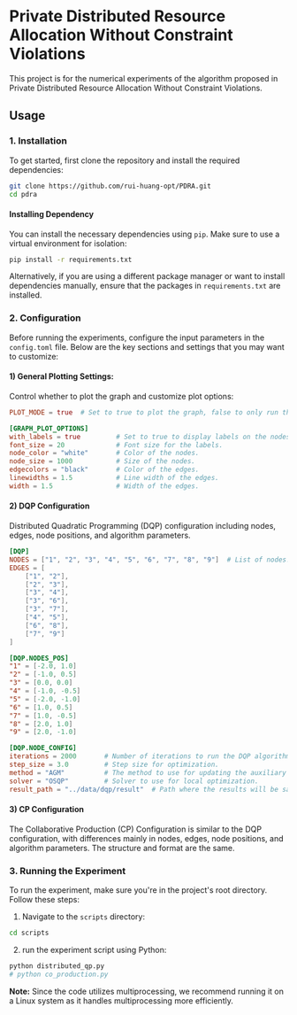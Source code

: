# Private Distributed Resource Allocation Without Constraint Violations

This project is for the numerical experiments of the algorithm proposed in Private Distributed Resource Allocation Without Constraint Violations.

## Usage
### 1. Installation
To get started, first clone the repository and install the required dependencies:
```bash
git clone https://github.com/rui-huang-opt/PDRA.git
cd pdra
```

#### Installing Dependency
You can install the necessary dependencies using `pip`.
 Make sure to use a virtual environment for isolation:
 ```bash
 pip install -r requirements.txt
 ```
Alternatively, if you are using a different package manager or want to install dependencies manually, ensure that the packages in `requirements.txt` are installed.
### 2. Configuration
Before running the experiments, configure the input parameters in the `config.toml` file.
Below are the key sections and settings that you may want to customize:
#### 1) General Plotting Settings:
Control whether to plot the graph and customize plot options:
```toml
PLOT_MODE = true  # Set to true to plot the graph, false to only run the experiment.

[GRAPH_PLOT_OPTIONS]
with_labels = true         # Set to true to display labels on the nodes.
font_size = 20             # Font size for the labels.
node_color = "white"       # Color of the nodes.
node_size = 1000           # Size of the nodes.
edgecolors = "black"       # Color of the edges.
linewidths = 1.5           # Line width of the edges.
width = 1.5                # Width of the edges.
```
#### 2) DQP Configuration
Distributed Quadratic Programming (DQP) configuration including nodes, edges, node positions, and algorithm parameters.
```toml
[DQP]
NODES = ["1", "2", "3", "4", "5", "6", "7", "8", "9"]  # List of nodes.
EDGES = [
    ["1", "2"],
    ["2", "3"],
    ["3", "4"],
    ["3", "6"],
    ["3", "7"],
    ["4", "5"],
    ["6", "8"],
    ["7", "9"]
]

[DQP.NODES_POS]
"1" = [-2.0, 1.0]
"2" = [-1.0, 0.5]
"3" = [0.0, 0.0]
"4" = [-1.0, -0.5]
"5" = [-2.0, -1.0]
"6" = [1.0, 0.5]
"7" = [1.0, -0.5]
"8" = [2.0, 1.0]
"9" = [2.0, -1.0]

[DQP.NODE_CONFIG]
iterations = 2000       # Number of iterations to run the DQP algorithm.
step_size = 3.0         # Step size for optimization.
method = "AGM"          # The method to use for updating the auxiliary variable.
solver = "OSQP"         # Solver to use for local optimization.
result_path = "../data/dqp/result"  # Path where the results will be saved.
```
#### 3) CP Configuration
The Collaborative Production (CP) Configuration is similar to the DQP configuration, with differences mainly in nodes, edges, node positions, and algorithm parameters. The structure and format are the same.

### 3. Running the Experiment
To run the experiment, make sure you're in the project's root directory. Follow these steps:

1. Navigate to the `scripts` directory:
```bash
cd scripts
``` 

2. run the experiment script using Python:
```bash
python distributed_qp.py
# python co_production.py
```

**Note:** Since the code utilizes multiprocessing, we recommend running it on a Linux system as it handles multiprocessing more efficiently.